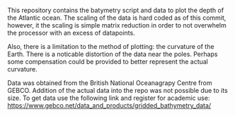 This repository contains the batymetry script and data to plot the 
depth of the Atlantic ocean. The scaling of the data is hard coded
as of this commit, however, it the scaling is simple matrix reduction
in order to not overwhelm the processor with an excess of datapoints.

Also, there is a limitation to the method of plotting: the curvature of
the Earth. There is a noticable distortion of the data near the poles.
Perhaps some compensation could be provided to better represent the 
actual curvature.

Data was obtained from the British National Oceanagrapy Centre from GEBCO.
Addition of the actual data into the repo was not possible due to its size.
To get data use the following link and register for academic use:
https://www.gebco.net/data_and_products/gridded_bathymetry_data/

